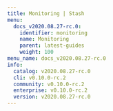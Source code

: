 ```yaml
---
title: Monitoring | Stash
menu:
  docs_v2020.08.27-rc.0:
    identifier: monitoring
    name: Monitoring
    parent: latest-guides
    weight: 100
menu_name: docs_v2020.08.27-rc.0
info:
  catalog: v2020.08.27-rc.0
  cli: v0.10.0-rc.2
  community: v0.10.0-rc.2
  enterprise: v0.10.0-rc.2
  version: v2020.08.27-rc.0
---
```


